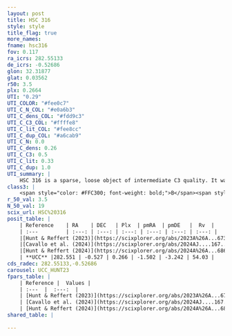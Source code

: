 ```yaml
---
layout: post
title: HSC 316
style: style
title_flag: true
more_names: 
fname: hsc316
fov: 0.117
ra_icrs: 282.55133
de_icrs: -0.52686
glon: 32.31877
glat: 0.03562
r50: 3.5
plx: 0.2664
UTI: "0.29"
UTI_COLOR: "#fee0c7"
UTI_C_N_COL: "#e0a6b3"
UTI_C_dens_COL: "#fdd9c3"
UTI_C_C3_COL: "#ffffe8"
UTI_C_lit_COL: "#fee8cc"
UTI_C_dup_COL: "#a6cab9"
UTI_C_N: 0.0
UTI_C_dens: 0.26
UTI_C_C3: 0.5
UTI_C_lit: 0.33
UTI_C_dup: 1.0
UTI_summary: |
    HSC 316 is a sparse, loose object of intermediate C3 quality. It was recently reported in the literature.<br><br><span style="color: #99180f; font-weight: bold;">Warning: </span>contains less than 25 stars with <i>P>0.5</i> estimated.
class3: |
    <span style="color: #FFC300; font-weight: bold;">B</span><span style="color: #FFC300; font-weight: bold;">B</span>
r_50_val: 3.5
N_50_val: 19
scix_url: HSC%20316
posit_table: |
    | Reference    | RA    | DEC   | Plx  | pmRA  | pmDE   |  Rv  |
    | :---         | :---: | :---: | :---: | :---: | :---: | :---: |
    |[Hunt & Reffert (2023)](https://scixplorer.org/abs/2023A%26A...673A.114H) | 282.547 | -0.524 | 0.271 | -1.506 | -3.229 | 162.482 |
    |[Cavallo et al. (2024)](https://scixplorer.org/abs/2024AJ....167...12C) | 282.532 | -0.504 | 0.271 | -- | -- | -- |
    |[Hunt & Reffert (2024)](https://scixplorer.org/abs/2024A%26A...686A..42H) | 282.547 | -0.524 | 0.271 | -1.506 | -3.229 | 162.482 |
    | **UCC** |282.551 | -0.527 | 0.266 | -1.502 | -3.242 | 54.03 | 
cds_radec: 282.55133,-0.52686
carousel: UCC_HUNT23
fpars_table: |
    | Reference |  Values |
    | :---  |  :---:  |
    | [Hunt & Reffert (2023)](https://scixplorer.org/abs/2023A%26A...673A.114H) | `AV50=5.508, diffAV50=2.113, MOD50=12.704, logAge50=7.101` |
    | [Cavallo et al. (2024)](https://scixplorer.org/abs/2024AJ....167...12C) | `AV50=5.22, dMod50=12.11, logAge50=6.96, [Fe/H]50=0.88` |
    | [Hunt & Reffert (2024)](https://scixplorer.org/abs/2024A%26A...686A..42H) | `MassJ=1705.54` |
shared_table: |
    
---
```


